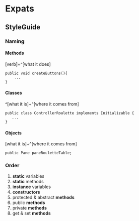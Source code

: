 # Expats

## StyleGuide

### Naming

#### Methods

[verb]+^[what it does]

    public void createButtons(){
        ...
    }
    
 #### Classes
 
 ^[what it is]+^[where it comes from]
 
    public class ControllerRoulette implements Initializable {
       ...
    }

#### Objects

[what it is]+^[where it comes from]

    public Pane paneRouletteTable;
    
### Order

1. **static** variables
2. **static** methods
3. **instance** variables
4. **constructors**
5. protected & abstract **methods**
6. public **methods**
7. private **methods**
6. get & set **methods**
